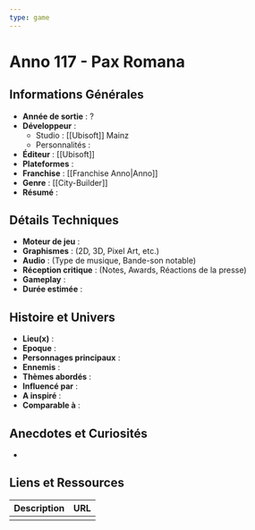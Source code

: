 ```yaml
---
type: game
---
```


# Anno 117 - Pax Romana

## Informations Générales

- **Année de sortie** : ?
- **Développeur** : 
	- Studio : [[Ubisoft]] Mainz
	- Personnalités : 
- **Éditeur** : [[Ubisoft]]
- **Plateformes** : 
- **Franchise** : [[Franchise Anno|Anno]]
- **Genre** : [[City-Builder]]
- **Résumé** : 

## Détails Techniques
- **Moteur de jeu** : 
- **Graphismes** : (2D, 3D, Pixel Art, etc.)
- **Audio** : (Type de musique, Bande-son notable)
- **Réception critique** : (Notes, Awards, Réactions de la presse)
- **Gameplay** :
- **Durée estimée** : 

## Histoire et Univers
- **Lieu(x)** : 
- **Epoque** : 
- **Personnages principaux** : 
- **Ennemis** :
- **Thèmes abordés** : 
- **Influencé par** :
- **A inspiré** : 
- **Comparable à** :
## Anecdotes et Curiosités
- 
## Liens et Ressources

| Description | URL |
| ----------- | --- |
|             |     |
